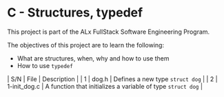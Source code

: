 # C - Structures, typedef

This project is part of the ALx FullStack Software Engineering Program.

The objectives of this project are to learn the following:
- What are structures, when, why and how to use them
- How to use `typedef`

| S/N | File | Description |
| 1 | dog.h | Defines a new type `struct dog` |
| 2 | 1-init_dog.c | A function that initializes a variable of type `struct dog` |

